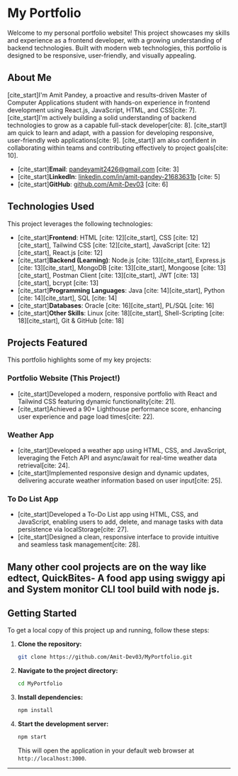 # My Portfolio

Welcome to my personal portfolio website\! This project showcases my skills and experience as a frontend developer, with a growing understanding of backend technologies. Built with modern web technologies, this portfolio is designed to be responsive, user-friendly, and visually appealing.

## About Me

[cite\_start]I'm Amit Pandey, a proactive and results-driven Master of Computer Applications student with hands-on experience in frontend development using React.js, JavaScript, HTML, and CSS[cite: 7]. [cite\_start]I'm actively building a solid understanding of backend technologies to grow as a capable full-stack developer[cite: 8]. [cite\_start]I am quick to learn and adapt, with a passion for developing responsive, user-friendly web applications[cite: 9]. [cite\_start]I am also confident in collaborating within teams and contributing effectively to project goals[cite: 10].

- [cite\_start]**Email**: pandeyamit2426@gmail.com [cite: 3]
- [cite\_start]**LinkedIn**: [linkedin.com/in/amit-pandey-21683631b](https://www.google.com/search?q=https://linkedin.com/in/amit-pandey-21683631b) [cite: 5]
- [cite\_start]**GitHub**: [github.com/Amit-Dev03](https://www.google.com/search?q=https://github.com/Amit-Dev03) [cite: 6]

## Technologies Used

This project leverages the following technologies:

- [cite\_start]**Frontend**: HTML [cite: 12][cite\_start], CSS [cite: 12][cite\_start], Tailwind CSS [cite: 12][cite\_start], JavaScript [cite: 12][cite\_start], React.js [cite: 12]
- [cite\_start]**Backend (Learning)**: Node.js [cite: 13][cite\_start], Express.js [cite: 13][cite\_start], MongoDB [cite: 13][cite\_start], Mongoose [cite: 13][cite\_start], Postman Client [cite: 13][cite\_start], JWT [cite: 13][cite\_start], bcrypt [cite: 13]
- [cite\_start]**Programming Languages**: Java [cite: 14][cite\_start], Python [cite: 14][cite\_start], SQL [cite: 14]
- [cite\_start]**Databases**: Oracle [cite: 16][cite\_start], PL/SQL [cite: 16]
- [cite\_start]**Other Skills**: Linux [cite: 18][cite\_start], Shell-Scripting [cite: 18][cite\_start], Git & GitHub [cite: 18]

## Projects Featured

This portfolio highlights some of my key projects:

### Portfolio Website (This Project\!)

- [cite\_start]Developed a modern, responsive portfolio with React and Tailwind CSS featuring dynamic functionality[cite: 21].
- [cite\_start]Achieved a 90+ Lighthouse performance score, enhancing user experience and page load times[cite: 22].

### Weather App

- [cite\_start]Developed a weather app using HTML, CSS, and JavaScript, leveraging the Fetch API and async/await for real-time weather data retrieval[cite: 24].
- [cite\_start]Implemented responsive design and dynamic updates, delivering accurate weather information based on user input[cite: 25].

### To Do List App

- [cite\_start]Developed a To-Do List app using HTML, CSS, and JavaScript, enabling users to add, delete, and manage tasks with data persistence via localStorage[cite: 27].
- [cite\_start]Designed a clean, responsive interface to provide intuitive and seamless task management[cite: 28].

## Many other cool projects are on the way like edtect, QuickBites- A food app using swiggy api and System monitor CLI tool build with node js.

## Getting Started

To get a local copy of this project up and running, follow these steps:

1.  **Clone the repository:**
    ```bash
    git clone https://github.com/Amit-Dev03/MyPortfolio.git
    ```
2.  **Navigate to the project directory:**
    ```bash
    cd MyPortfolio
    ```
3.  **Install dependencies:**
    ```bash
    npm install
    ```
4.  **Start the development server:**
    ```bash
    npm start
    ```
    This will open the application in your default web browser at `http://localhost:3000`.

---
